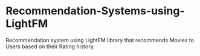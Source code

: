 # Recommendation-Systems-using-LightFM
Recommendation system using LightFM library that recommends Movies to Users based on their Rating history.
